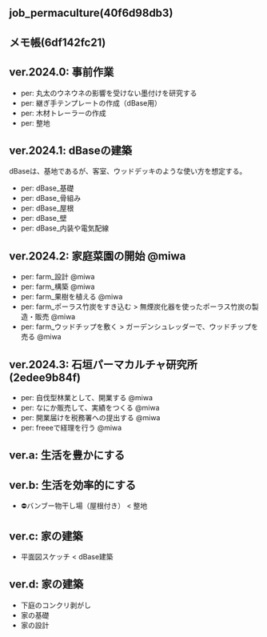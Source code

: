 job_permaculture(40f6d98db3)
---

メモ帳(6df142fc21)
---

## ver.2024.0: 事前作業
- per: 丸太のウネウネの影響を受けない墨付けを研究する
- per: 継ぎ手テンプレートの作成（dBase用）
- per: 木材トレーラーの作成
- per: 整地

## ver.2024.1: dBaseの建築
dBaseは、基地であるが、客室、ウッドデッキのような使い方を想定する。
- per: dBase_基礎
- per: dBase_骨組み
- per: dBase_屋根
- per: dBase_壁
- per: dBase_内装や電気配線

## ver.2024.2: 家庭菜園の開始 @miwa
- per: farm_設計 @miwa
- per: farm_構築 @miwa
- per: farm_果樹を植える @miwa
- per: farm_ポーラス竹炭をすき込む > 無煙炭化器を使ったポーラス竹炭の製造・販売 @miwa
- per: farm_ウッドチップを敷く > ガーデンシュレッダーで、ウッドチップを売る @miwa

## ver.2024.3: 石垣パーマカルチャ研究所(2edee9b84f)
- per: 自伐型林業として、開業する @miwa
- per: なにか販売して、実績をつくる @miwa
- per: 開業届けを税務署への提出する @miwa
- per: freeeで経理を行う @miwa


## ver.a: 生活を豊かにする

## ver.b: 生活を効率的にする
- ⛔️バンブー物干し場（屋根付き） < 整地

## ver.c: 家の建築
- 平面図スケッチ < dBase建築

## ver.d: 家の建築
- 下庭のコンクリ剥がし
- 家の基礎
- 家の設計






